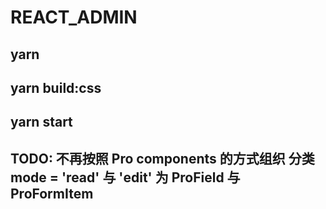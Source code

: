 # REACT_ADMIN

## yarn

## yarn build:css

## yarn start

## TODO: 不再按照 Pro components 的方式组织 分类 mode = 'read' 与 'edit' 为 ProField 与 ProFormItem